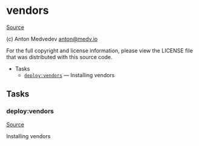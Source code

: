 <!-- DO NOT EDIT THIS FILE! -->
<!-- Instead edit recipe/deploy/vendors.php -->
<!-- Then run bin/docgen -->

# vendors

[Source](/recipe/deploy/vendors.php)

(c) Anton Medvedev <anton@medv.io>

For the full copyright and license information, please view the LICENSE
file that was distributed with this source code.


* Tasks
  * [`deploy:vendors`](#deploy:vendors) — Installing vendors


## Tasks
### deploy:vendors
[Source](/recipe/deploy/vendors.php#L11)

Installing vendors



